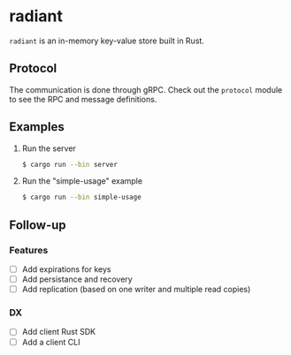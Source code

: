 # radiant

`radiant` is an in-memory key-value store built in Rust.

## Protocol

The communication is done through gRPC. Check out the `protocol` module to see the RPC and message definitions.

## Examples

1. Run the server

   ```bash
   $ cargo run --bin server
   ```

1. Run the "simple-usage" example

   ```bash
   $ cargo run --bin simple-usage
   ```

## Follow-up

### Features

- [ ] Add expirations for keys
- [ ] Add persistance and recovery
- [ ] Add replication (based on one writer and multiple read copies)

### DX

- [ ] Add client Rust SDK
- [ ] Add a client CLI
